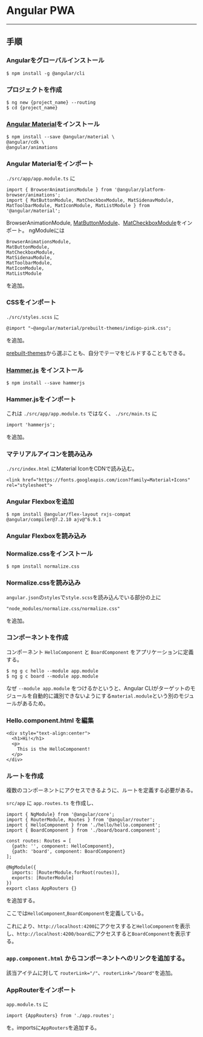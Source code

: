 # Angular PWA

---

## 手順
### Angularをグローバルインストール

```
$ npm install -g @angular/cli
```

### プロジェクトを作成

```
$ ng new {project_name} --routing
$ cd {project_name}
```

###  [Angular Material](https://material.angular.io/)をインストール

```
$ npm install --save @angular/material \
@angular/cdk \
@angular/animations
```

### Angular Materialをインポート

`./src/app/app.module.ts` に

```
import { BrowserAnimationsModule } from '@angular/platform-browser/animations';
import { MatButtonModule, MatCheckboxModule, MatSidenavModule, MatToolbarModule, MatIconModule, MatListModule } from '@angular/material';
```

BrowserAnimationModule,
[MatButtonModule](https://material.angular.io/components/button/overview)、[MatCheckboxModule](https://material.angular.io/components/checkbox/overview)をインポート。
ngModuleには

```
BrowserAnimationsModule,
MatButtonModule,
MatCheckboxModule,
MatSidenavModule,
MatToolbarModule,
MatIconModule,
MatListModule
```

を追加。

### CSSをインポート

`./src/styles.scss` に
```
@import "~@angular/material/prebuilt-themes/indigo-pink.css";
```

を追加。

[prebuilt-themes](https://material.angular.io/guide/theming#defining-a-custom-theme)から選ぶことも、自分でテーマをビルドすることもできる。

### [Hammer.js](http://hammerjs.github.io/) をインストール

```
$ npm install --save hammerjs
```

### Hammer.jsをインポート

これは `./src/app/app.module.ts` ではなく、 `./src/main.ts` に

```
import 'hammerjs';
```

を追加。

### マテリアルアイコンを読み込み

`./src/index.html` にMaterial IconをCDNで読み込む。

```:CSS
<link href="https://fonts.googleapis.com/icon?family=Material+Icons" rel="stylesheet">
```

### Angular Flexboxを追加

```
$ npm install @angular/flex-layout rxjs-compat @angular/compiler@7.2.10 ajv@^6.9.1
```

### Angular Flexboxを読み込み

### Normalize.cssをインストール

```
$ npm install normalize.css
```

### Normalize.cssを読み込み
`angular.json`の`styles`で`style.scss`を読み込んでいる部分の上に

```
"node_modules/normalize.css/normalize.css"
```
を追加。


### コンポーネントを作成

コンポーネント `HelloComponent` と `BoardComponent` をアプリケーションに定義する。

```
$ ng g c hello --module app.module
$ ng g c board --module app.module
```

なぜ `--module app.module` をつけるかというと、Angular CLIがターゲットのモジュールを自動的に識別できないようにする`material.module`という別のモジュールがあるため。

### Hello.component.html を編集

```
<div style="text-align:center">
  <h1>Hi!</h1>
  <p>
    This is the HelloComponent!
  </p>
</div>
```

### ルートを作成

複数のコンポーネントにアクセスできるように、ルートを定義する必要がある。

`src/app` に `app.routes.ts` を作成し、

```
import { NgModule} from '@angular/core';
import { RouterModule, Routes } from '@angular/router';
import { HelloComponent } from './hello/hello.component';
import { BoardComponent } from './board/board.component';

const routes: Routes = [
  {path: '', component: HelloComponent},
  {path: 'board', component: BoardComponent}
];

@NgModule({
  imports: [RouterModule.forRoot(routes)],
  exports: [RouterModule]
})
export class AppRouters {}
```

を追加する。

ここでは`HelloComponent`,`BoardComponent`を定義している。

これにより、`http://localhost:4200`にアクセスすると`HelloComponent`を表示し、`http://localhost:4200/board`にアクセスすると`BoardComponent`を表示する。

### `app.component.html` からコンポーネントへのリンクを追加する。

該当アイテムに対して `routerLink="/"`、`routerLink="/board"`を追加。

### AppRouterをインポート

`app.module.ts` に

```
import {AppRouters} from './app.routes';
```

を。importsに`AppRouters`を追加する。

